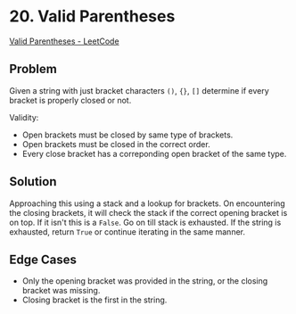 # 20. Valid Parentheses

[Valid Parentheses - LeetCode](https://leetcode.com/problems/valid-parentheses/description/)

## Problem

Given a string with just bracket characters `()`, `{}`, `[]` determine if every bracket is properly closed or not.

Validity:
- Open brackets must be closed by same type of brackets.
- Open brackets must be closed in the correct order.
- Every close bracket has a correponding open bracket of the same type.

## Solution

Approaching this using a stack and a lookup for brackets. On encountering the closing brackets, it will check the stack if the correct opening bracket is on top. If it isn't this is a `False`. Go on till stack is exhausted. If the string is exhausted, return `True` or continue iterating in the same manner.

## Edge Cases

- Only the opening bracket was provided in the string, or the closing bracket was missing.
- Closing bracket is the first in the string.